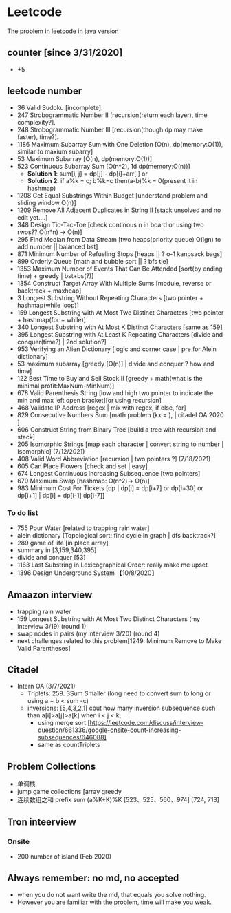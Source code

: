 # Leetcode
The problem in leetcode in java version
## counter [since 3/31/2020]
- +5
## leetcode number
- 36 Valid Sudoku [incomplete].
- 247 Strobogrammatic Number II [recursion(return each layer), time complexity?].
- 248 Strobogrammatic Number III [recursion(though dp may make faster), time?].
- 1186 Maximum Subarray Sum with One Deletion [O(n), dp(memory:O(1)), similar to maxium subarry]
- 53 Maximum Subarray [O(n), dp(memory:O(1))]
- 523 Continuous Subarray Sum [O(n^2), 1d dp(memory:O(n))] 
  - <strong>Solution 1</strong>: sum[i, j] = dp[j] - dp[i]+arr[i] or 
  - <strong>Solution 2</strong>: if a%k = c; b%k=c then(a-b)%k = 0(present it in hashmap)
- 1208 Get Equal Substrings Within Budget [understand problem and sliding window O(n)]
- 1209 Remove All Adjacent Duplicates in String II [stack unsolved and no edit yet....]
- 348 Design Tic-Tac-Toe [check continous n in board or using two rwos?? O(n*n) -> O(n)]
- 295 Find Median from Data Stream [two heaps(priority queue) O(lgn) to add number || balanced bst]
- 871 Minimum Number of Refueling Stops [heaps || ? o-1 kanpsack bags]
- 899 Orderly Queue [math and bubble sort || ? bfs tle]
- 1353 Maximum Number of Events That Can Be Attended [sort(by ending time) + greedy | bst+bs(?)]
- 1354 Construct Target Array With Multiple Sums [module, reverse or backtrack + maxheap]
- 3 Longest Substring Without Repeating Characters [two pointer + hashmap(while loop)]
- 159 Longest Substring with At Most Two Distinct Characters [two pointer + hashmap(for + while)]
- 340 Longest Substring with At Most K Distinct Characters [same as 159]
- 395 Longest Substring with At Least K Repeating Characters [divide and conquer(time?) | 2nd solution?]
- 953 Verifying an Alien Dictionary [logic and corner case | pre for Alein dictionary]
- 53 maximum subarray [greedy [O(n)] | divide and conquer ? how and time]
- 122 Best Time to Buy and Sell Stock II [greedy + math(what is the minimal profit:MaxNum-MinNum)]
- 678 Valid Parenthesis String [low and high two pointer to indicate the min and max left open bracket][or using recursion]
- 468 Validate IP Address [regex | mix with regex, if else, for]
- 829 Consecutive Numbers Sum [math problem (kx = ), | citadel OA 2020 ]
- 606 Construct String from Binary Tree [build a tree with recursion and stack]
- 205 Isomorphic Strings [map each character | convert string to number | Isomorphic] (7/12/2021)
- 408 Valid Word Abbreviation [recursion | two pointers ?] (7/18/2021)
- 605 Can Place Flowers [check and set | easy]
- 674 Longest Continuous Increasing Subsequence [two pointers]
- 670 Maximum Swap [hashmap: O(n^2)-> O(n)]
- 983 Minimum Cost For Tickets [dp | dp[i] = dp[i+7] or dp[i+30] or dp[i+1] | dp[i] = dp[i-1] dp[i-7]]
### To do list
- 755 Pour Water [related to trapping rain water]
- alein dictionary [Topological sort: find cycle in graph | dfs backtrack?]
- 289 game of life [in place array]
- summary in [3,159,340,395]
- divide and conquer [53]
- 1163 Last Substring in Lexicographical Order: really make me upset
- 1396 Design Underground System 【10/8/2020】

## Amaazon interview
- trapping rain water
- 159 Longest Substring with At Most Two Distinct Characters (my interview 3/19) (round 1)
- swap nodes in pairs (my interview 3/20) (round 4)
- next challenges related to this problem[1249. Minimum Remove to Make Valid Parentheses]

## Citadel 
- Intern OA (3/7/2021)
  - Triplets: 259. 3Sum Smaller (long need to convert sum to long or using a + b < sum -c)
  - inversions: [5,4,3,2,1] cout how many inversion subsequence such than a[i]>a[j]>a[k] when i < j < k;
    - using merge sort [https://leetcode.com/discuss/interview-question/661336/google-onsite-count-increasing-subsequences/646088]
    - same as countTriplets

## Problem Collections
- 单调栈
- jump game collections [array greedy
- 连续数组之和 prefix sum    (a%K+K)%K  [523、525、560、974] [724, 713]

## Tron inteerview
### Onsite
- 200 number of island (Feb 2020)
## Always remember: no md, no accepted
- when you do not want write the md, that equals you solve nothing.
- However you are familiar with the problem, time will make you weak.
